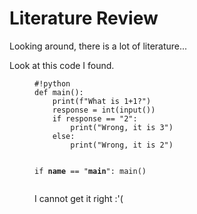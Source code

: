 # Literature Review

Looking around, there is a lot of literature...

Look at this code I found.

<figure id="lst:cool-code" class="listing">
<pre><code>#!python
def main():
    print(f"What is 1+1?")
    response = int(input())
    if response == "2":
        print("Wrong, it is 3")
    else:
        print("Wrong, it is 2")

if __name__ == "__main__":
    main()
</code></pre>
<figcaption markdown="block">
I cannot get it right :'(
</figcaption>
</figure>

